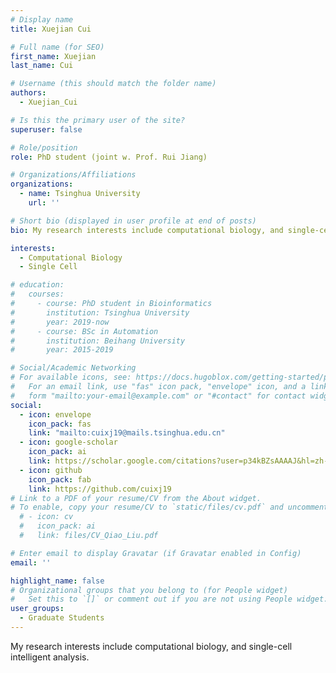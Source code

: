 ```yaml
---
# Display name
title: Xuejian Cui

# Full name (for SEO)
first_name: Xuejian
last_name: Cui

# Username (this should match the folder name)
authors:
  - Xuejian_Cui

# Is this the primary user of the site?
superuser: false

# Role/position
role: PhD student (joint w. Prof. Rui Jiang)

# Organizations/Affiliations
organizations:
  - name: Tsinghua University
    url: ''

# Short bio (displayed in user profile at end of posts)
bio: My research interests include computational biology, and single-cell intelligent analysis.

interests:
  - Computational Biology
  - Single Cell

# education:
#   courses:
#     - course: PhD student in Bioinformatics
#       institution: Tsinghua University
#       year: 2019-now
#     - course: BSc in Automation
#       institution: Beihang University
#       year: 2015-2019

# Social/Academic Networking
# For available icons, see: https://docs.hugoblox.com/getting-started/page-builder/#icons
#   For an email link, use "fas" icon pack, "envelope" icon, and a link in the
#   form "mailto:your-email@example.com" or "#contact" for contact widget.
social:
  - icon: envelope
    icon_pack: fas
    link: "mailto:cuixj19@mails.tsinghua.edu.cn"
  - icon: google-scholar
    icon_pack: ai
    link: https://scholar.google.com/citations?user=p34kBZsAAAAJ&hl=zh-CN
  - icon: github
    icon_pack: fab
    link: https://github.com/cuixj19
# Link to a PDF of your resume/CV from the About widget.
# To enable, copy your resume/CV to `static/files/cv.pdf` and uncomment the lines below.
  # - icon: cv
  #   icon_pack: ai
  #   link: files/CV_Qiao_Liu.pdf

# Enter email to display Gravatar (if Gravatar enabled in Config)
email: ''

highlight_name: false
# Organizational groups that you belong to (for People widget)
#   Set this to `[]` or comment out if you are not using People widget. Principal Investigators/Researchers/Grad Students/Administration/Visitors/Alumni
user_groups:
  - Graduate Students
---
```


My research interests include computational biology, and single-cell intelligent analysis.


